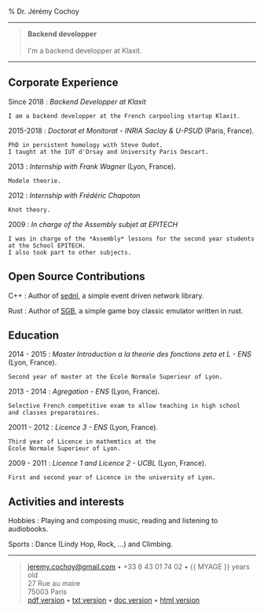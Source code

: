 % Dr. Jérémy Cochoy

----

> **Backend developper**
> \
> \
> I'm a backend developper at Klaxit.

----

Corporate Experience
--------------------
Since 2018
:   *Backend Developper at Klaxit*

    I am a backend developper at the French carpooling startup Klaxit.

2015-2018
:   *Doctorat et Monitorat - INRIA Saclay & U-PSUD*
    (Paris, France).

    PhD in persistent homology with Steve Oudot.
    I taught at the IUT d'Orsay and University Paris Descart.

2013
:   *Internship with Frank Wagner*
    (Lyon, France).

    Modele theorie.

2012
:   *Internship with Frédéric Chapoton*

    Knot theory.

2009
:   *In charge of the Assembly subjet at EPITECH*

    I was in charge of the *Assembly* lessons for the second year students
    at the School EPITECH.
    I also took part to other subjects.

Open Source Contributions
-------------------------

C++
:   Author of
    [sednl](https://github.com/jeremycochoy/sednl), a
    simple event driven network library.

Rust
:   Author of
    [SGB](https://github.com/jeremycochoy/sgb), a
    simple game boy classic emulator written in rust.


Education
---------

2014 - 2015
:   *Master Introduction a la theorie des fonctions zeta et L - ENS*
    (Lyon, France).

    Second year of master at the Ecole Normale Superieur of Lyon.

2013 - 2014
:   *Agregation - ENS* (Lyon, France).

    Selective French competitive exam to allow teaching in high school
    and classes preparatoires.

20011 - 2012
:   *Licence 3 - ENS* (Lyon, France).

    Third year of Licence in mathemtics at the
    Ecole Normale Superieur of Lyon.


2009 - 2011
:   *Licence 1 and Licence 2 - UCBL* (Lyon, France).

    First and second year of Licence in the university of Lyon.

Activities and interests
------------------------

Hobbies
:   Playing and composing music, reading and listening to audiobooks.

Sports
:   Dance (Lindy Hop, Rock, ...) and Climbing.


----

> jeremy.cochoy@gmail.com • +33 6 43 01 74 02 • {{ MYAGE }} years old\
> 27 Rue au maire\
> 75003 Paris
> \
> [pdf version](http://zenol.fr/resume/index.pdf) •
> [txt version](http://zenol.fr/resume/index.txt) •
> [doc version](http://zenol.fr/resume/index.docx) •
> [html version](http://zenol.fr/resume/index.html)
